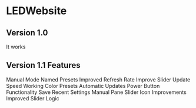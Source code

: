 # LEDWebsite
## Version 1.0
It works

## Version 1.1 Features
Manual Mode Named Presets
Improved Refresh Rate
Improve Slider Update Speed
Working Color Presets
Automatic Updates
Power Button Functionality
Save Recent Settings
Manual Pane Slider Icon Improvements
Improved Slider Logic
